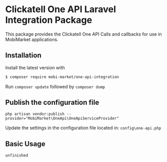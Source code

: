 # Clickatell One API Laravel Integration Package
This package provides the Clickatell One API Calls and callbacks for use in MobiMarket applications.

## Installation
Install the latest version with
```bash
$ composer require mobi-market/one-api-integration
```
Run ```composer update``` followed by ```composer dump```

## Publish the configuration file
```
php artisan vendor:publish --provider="MobiMarket\OneApi\OneApiServiceProvider"
```

Update the settings in the configuration file located in: `config\one-api.php`

## Basic Usage

```php
unfinished
```
